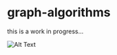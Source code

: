 # graph-algorithms
this is a work in progress...

![Alt Text](https://media.giphy.com/media/LMnaw2lESuKnd42hnk/giphy.gif)